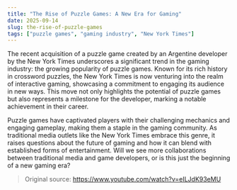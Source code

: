 ```yaml
---
title: "The Rise of Puzzle Games: A New Era for Gaming"
date: 2025-09-14
slug: the-rise-of-puzzle-games
tags: ["puzzle games", "gaming industry", "New York Times"]
---
```


The recent acquisition of a puzzle game created by an Argentine developer by the New York Times underscores a significant trend in the gaming industry: the growing popularity of puzzle games. Known for its rich history in crossword puzzles, the New York Times is now venturing into the realm of interactive gaming, showcasing a commitment to engaging its audience in new ways. This move not only highlights the potential of puzzle games but also represents a milestone for the developer, marking a notable achievement in their career.

Puzzle games have captivated players with their challenging mechanics and engaging gameplay, making them a staple in the gaming community. As traditional media outlets like the New York Times embrace this genre, it raises questions about the future of gaming and how it can blend with established forms of entertainment. Will we see more collaborations between traditional media and game developers, or is this just the beginning of a new gaming era?

> Original source: https://www.youtube.com/watch?v=eILJdK93eMU